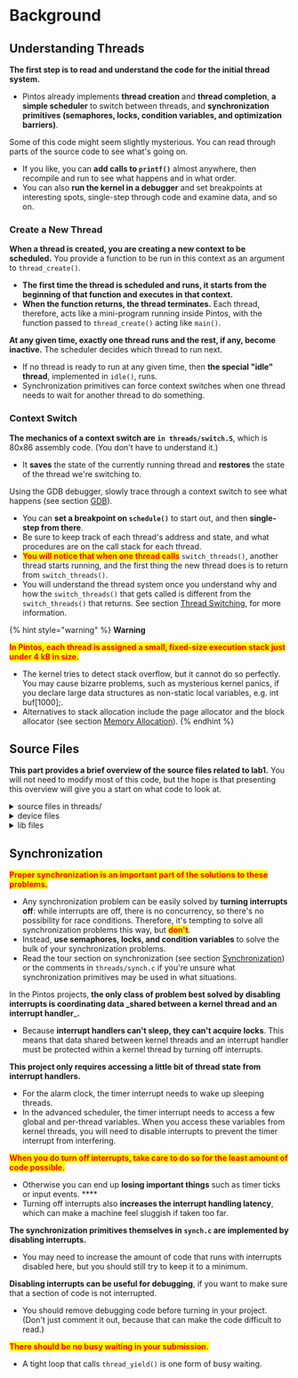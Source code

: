 # Background

## Understanding Threads

**The first step is to read and understand the code for the initial thread system.**

* Pintos already implements **thread creation** and **thread completion**, **a simple scheduler** to switch between threads, and **synchronization primitives** **(semaphores, locks, condition variables, and optimization barriers)**.

Some of this code might seem slightly mysterious. You can read through parts of the source code to see what's going on.

* If you like, you can **add calls to `printf()`** almost anywhere, then recompile and run to see what happens and in what order.
* You can also **run the kernel in a debugger** and set breakpoints at interesting spots, single-step through code and examine data, and so on.

### Create a New Thread

**When a thread is created, you are creating a new context to be scheduled.** You provide a function to be run in this context as an argument to `thread_create()`.

* **The first time the thread is scheduled and runs, it starts from the beginning of that function and executes in that context.**
* **When the function returns, the thread terminates.** Each thread, therefore, acts like a mini-program running inside Pintos, with the function passed to `thread_create()` acting like `main()`.

**At any given time, exactly one thread runs and the rest, if any, become inactive.** The scheduler decides which thread to run next.

* If no thread is ready to run at any given time, then **the special "idle" thread**, implemented in `idle()`, runs.
* Synchronization primitives can force context switches when one thread needs to wait for another thread to do something.

### Context Switch

**The mechanics of a context switch are `in threads/switch.S`**, which is 80x86 assembly code. (You don't have to understand it.)

* It **saves** the state of the currently running thread and **restores** the state of the thread we're switching to.

Using the GDB debugger, slowly trace through a context switch to see what happens (see section [GDB](../../getting-started/debug-and-test/debugging.md#gdb)).

* You can **set a breakpoint on `schedule()`** to start out, and then **single-step from there**.
* Be sure to keep track of each thread's address and state, and what procedures are on the call stack for each thread.
* <mark style="color:red;">**You will notice that when one thread calls**</mark> <mark style="color:red;"></mark><mark style="color:red;"></mark> `switch_threads()`, another thread starts running, and the first thing the new thread does is to return from <mark style="color:red;"></mark> `switch_threads()`.
* You will understand the thread system once you understand why and how the `switch_threads()` that gets called is different from the `switch_threads()` that returns. See section [Thread Switching](../../appendix/reference-guide/threads.md#thread-switching), for more information.

{% hint style="warning" %}
**Warning**

<mark style="color:red;">**In Pintos, each thread is assigned a small, fixed-size execution stack just under 4 kB in size.**</mark>

* The kernel tries to detect stack overflow, but it cannot do so perfectly. You may cause bizarre problems, such as mysterious kernel panics, if you declare large data structures as non-static local variables, e.g. int buf\[1000];.
* Alternatives to stack allocation include the page allocator and the block allocator (see section [Memory Allocation](../../appendix/reference-guide/memory-allocation.md)).
{% endhint %}

## Source Files

**This part provides a brief overview of the source files related to lab1.** You will not need to modify most of this code, but the hope is that presenting this overview will give you a start on what code to look at.

<details>

<summary>source files in threads/</summary>

* <mark style="color:blue;">**loader.S**</mark>
* <mark style="color:blue;">**loader.h**</mark>
  * **The kernel loader.** Assembles to 512 bytes of code and data that the PC BIOS loads into memory and which in turn finds the kernel on disk, loads it into memory, and jumps to `start()` in start.S.
  * See section [The Loader](../../appendix/reference-guide/loading.md#the-loader), for details. You should not need to look at this code or modify it.
* <mark style="color:blue;">**start.S**</mark>
  * **Does basic setup needed for memory protection and 32-bit operation on 80x86 CPUs.** Unlike the loader, this code is actually **part of the kernel**.
  * See section [Low-Level Kernel Initialization](../../appendix/reference-guide/loading.md#low-level-kernel-initialization), for details.
* <mark style="color:blue;">**kernel.lds.S**</mark>
  * **The linker script used to link the kernel.** Sets the load address of the kernel and arranges for `start.S` to be near the beginning of the kernel image.
  * See section The [Loader](../../appendix/reference-guide/loading.md#the-loader), for details. Again, you should not need to look at this code or modify it, but it's here in case you're curious.
* <mark style="color:blue;">**init.c**</mark>
* <mark style="color:blue;">**init.h**</mark>
  * **Kernel initialization**, including `pintos_init()`, the kernel's "main program."
  * **You should look over `pintos_init()` at least to see what gets initialized.** You might want to add your own initialization code here.
  * See section [High-Level Kernel Initialization](../../appendix/reference-guide/loading.md#high-level-kernel-initialization), for details.
* <mark style="color:blue;">**thread.c**</mark>
* <mark style="color:blue;">**thread.h**</mark>
  * **Basic thread support.** Much of your work will take place in these files.
  * `thread.h` defines `struct thread`, which you are likely to modify in all four projects.
  * See [`struct thread`](../../appendix/reference-guide/threads.md#struct-thread) and [Threads](../../appendix/reference-guide/threads.md) for more information.
* <mark style="color:blue;">**switch.S**</mark>
* <mark style="color:blue;">**switch.h**</mark>
  * **Assembly language routine for switching threads.** Already discussed above.
  * See section [Thread Functions](../../appendix/reference-guide/threads.md#thread-functions), for more information.
* <mark style="color:blue;">**palloc.c**</mark>
* <mark style="color:blue;">**palloc.h**</mark>
  * **Page allocator**, which hands out system memory in multiples of 4 kB pages.
  * See section [Page Allocator](../../appendix/reference-guide/memory-allocation.md#page-allocator), for more information.
* <mark style="color:blue;">**malloc.c**</mark>
* <mark style="color:blue;">**malloc.h**</mark>
  * **A simple implementation of `malloc()` and `free()` for the kernel.**
  * See section [Block Allocator](../../appendix/reference-guide/memory-allocation.md#block-allocator), for more information.
* <mark style="color:blue;">**interrupt.c**</mark>
* <mark style="color:blue;">**interrupt.h**</mark>
  * **Basic interrupt handling and functions for turning interrupts on and off.**
  * See section [Interrupt Handling](../../appendix/reference-guide/interrupt-handling.md), for more information.
* <mark style="color:blue;">**intr-stubs.S**</mark>
* <mark style="color:blue;">**intr-stubs.h**</mark>
  * **Assembly code for low-level interrupt handling.**
  * See section [Interrupt Infrastructure](../../appendix/reference-guide/interrupt-handling.md#interrupt-infrastructure), for more information.
* <mark style="color:blue;">**synch.c**</mark>
* <mark style="color:blue;">**synch.h**</mark>
  * **Basic synchronization primitives: semaphores, locks, condition variables, and optimization barriers.** You will need to use these for synchronization in all four projects.
  * See section [Synchronization](../../appendix/reference-guide/synchronization.md), for more information.
* <mark style="color:blue;">**io.h**</mark>
  * **Functions for I/O port access.**
  * This is mostly used by source code in the devices directory that you won't have to touch.
* <mark style="color:blue;">**vaddr.h**</mark>
* <mark style="color:blue;">**pte.h**</mark>
  * **Functions and macros for working with virtual addresses and page table entries.**
  * These will be more important to you in project 3. For now, you can ignore them.
* <mark style="color:blue;">**flags.h**</mark>
  * **Macros that define a few bits in the 80x86 "flags" register.** Probably of no interest.

</details>

<details>

<summary>device files</summary>

The basic threaded kernel also includes these files in the `devices` directory:

* <mark style="color:blue;">**timer.c**</mark>
* <mark style="color:blue;">**timer.h**</mark>
  * **System timer that ticks, by default, 100 times per second.**
  * <mark style="color:red;">**You will modify this code in this project.**</mark>
* <mark style="color:blue;">**vga.c**</mark>
* <mark style="color:blue;">**vga.h**</mark>
  * **VGA display driver.** Responsible for writing text to the screen.
  * You should have no need to look at this code. `printf()` calls into the VGA display driver for you, so there's little reason to call this code yourself.
* <mark style="color:blue;">**serial.c**</mark>
* <mark style="color:blue;">**serial.h**</mark>
  * **Serial port driver.**
  * Again, `printf()` calls this code for you, so you don't need to do so yourself. It handles serial input by passing it to the input layer (see below).
* <mark style="color:blue;">**block.c**</mark>
* <mark style="color:blue;">**block.h**</mark>
  * **An abstraction layer for \_block devices**\_, that is, random-access, disk-like devices that are organized as arrays of fixed-size blocks.
  * Out of the box, Pintos supports two types of block devices: **IDE disks** and **partitions**.
  * Block devices, regardless of type, won't actually be used until project 2.
* <mark style="color:blue;">**ide.c**</mark>
* <mark style="color:blue;">**ide.h**</mark>
  * **Supports reading and writing sectors on up to 4 IDE disks.**
* <mark style="color:blue;">**partition.c**</mark>
* <mark style="color:blue;">**partition.h**</mark>
  * **Understands the structure of partitions on disks**, allowing a single disk to be carved up into multiple regions (partitions) for independent use.
* <mark style="color:blue;">**kbd.c**</mark>
* <mark style="color:blue;">**kbd.h**</mark>
  * **Keyboard driver.** Handles keystrokes passing them to the input layer (see below).
* <mark style="color:blue;">**input.c**</mark>
* <mark style="color:blue;">**input.h**</mark>
  * **Input layer.** Queues input characters passed along by the keyboard or serial drivers.
* <mark style="color:blue;">**intq.c**</mark>
* <mark style="color:blue;">**intq.h**</mark>
  * **Interrupt queue**, for managing a circular queue that both kernel threads and interrupt handlers want to access. Used by the keyboard and serial drivers.
* <mark style="color:blue;">**rtc.c**</mark>
* <mark style="color:blue;">**rtc.h**</mark>
  * **Real-time clock driver**, to enable the kernel to determine the current date and time.
  * By default, this is only used by `thread/init.c` to choose an initial seed for the random number generator.
* <mark style="color:blue;">**speaker.c**</mark>
* <mark style="color:blue;">**speaker.h**</mark>
  * **Driver that can produce tones on the PC speaker.**
* <mark style="color:blue;">**pit.c**</mark>
* <mark style="color:blue;">**pit.h**</mark>
  * **Code to configure the 8254 Programmable Interrupt Timer.**
  * This code is used by both `devices/timer.c` and `devices/speaker.c` because each device uses one of the PIT's output channel.

</details>

<details>

<summary>lib files</summary>

Finally, `lib` and `lib/kernel` contain useful library routines. (`lib/user` will be used by user programs, starting in project 2, but it is not part of the kernel.)

Here's a few more details:

* <mark style="color:blue;">**ctype.h**</mark>
* <mark style="color:blue;">**inttypes.h**</mark>
* <mark style="color:blue;">**limits.h**</mark>
* <mark style="color:blue;">**stdarg.h**</mark>
* <mark style="color:blue;">**stdbool.h**</mark>
* <mark style="color:blue;">**stddef.h**</mark>
* <mark style="color:blue;">**stdint.h**</mark>
* <mark style="color:blue;">**stdio.c**</mark>
* <mark style="color:blue;">**stdio.h**</mark>
* <mark style="color:blue;">**stdlib.c**</mark>
* <mark style="color:blue;">**stdlib.h**</mark>
* <mark style="color:blue;">**string.c**</mark>
* <mark style="color:blue;">**string.h**</mark>
  * **A subset of the standard C library.**
  * See section [C99](../../appendix/coding-standards.md#c99), for information on a few recently introduced pieces of the C library that you might not have encountered before.
  * See section [Unsafe String Functions](../../appendix/coding-standards.md#unsafe-string-functions), for information on what's been intentionally left out for safety.
* <mark style="color:blue;">**debug.c**</mark>
* <mark style="color:blue;">**debug.h**</mark>
  * **Functions and macros to aid debugging.**
  * See section [Debugging Tools](../../getting-started/debug-and-test/debugging.md), for more information.
* <mark style="color:blue;">**random.c**</mark>
* <mark style="color:blue;">**random.h**</mark>
  * **Pseudo-random number generator.**
  * **The actual sequence of random values will not vary from one Pintos run to another**, unless you do one of three things:
    1. specify a new random seed value on the `-rs` kernel command-line option on each run,
    2. or use a simulator other than Bochs,
    3. or specify the `-r` option to `pintos`.
* <mark style="color:blue;">**round.h**</mark>
  * **Macros for rounding.**
* <mark style="color:blue;">**syscall-nr.h**</mark>
  * **System call numbers.**
  * Not used until project 2.
* <mark style="color:blue;">**kernel/list.c**</mark>
* <mark style="color:blue;">**kernel/list.h**</mark>
  * **Doubly linked list implementation.**
  * <mark style="color:red;">**Used all over the Pintos code, and you'll probably want to use it a few places yourself in project 1.**</mark>
* <mark style="color:blue;">**kernel/bitmap.c**</mark>
* <mark style="color:blue;">**kernel/bitmap.h**</mark>
  * **Bitmap implementation.**
  * You can use this in your code if you like, but you probably won't have any need for it in project 1.
* <mark style="color:blue;">**kernel/hash.c**</mark>
* <mark style="color:blue;">**kernel/hash.h**</mark>
  * **Hash table implementation.**
  * Likely to come in handy for project 3.
* <mark style="color:blue;">**kernel/console.c**</mark>
* <mark style="color:blue;">**kernel/console.h**</mark>
* <mark style="color:blue;">**kernel/stdio.h**</mark>
  * **Implements `printf()` and a few other functions.**

</details>

## Synchronization

<mark style="color:red;">**Proper synchronization is an important part of the solutions to these problems.**</mark>

* Any synchronization problem can be easily solved by **turning interrupts off**: while interrupts are off, there is no concurrency, so there's no possibility for race conditions. Therefore, it's tempting to solve all synchronization problems this way, but <mark style="color:red;">**don't**</mark>.
* Instead, **use semaphores, locks, and condition variables** to solve the bulk of your synchronization problems.
* Read the tour section on synchronization (see section [Synchronization](../../appendix/reference-guide/synchronization.md)) or the comments in `threads/synch.c` if you're unsure what synchronization primitives may be used in what situations.

In the Pintos projects, **the only class of problem best solved by disabling interrupts is coordinating data \_shared between a kernel thread and an interrupt handler**\_**.**

* Because **interrupt handlers can't sleep, they can't acquire locks**. This means that data shared between kernel threads and an interrupt handler must be protected within a kernel thread by turning off interrupts.

**This project only requires accessing a little bit of thread state from interrupt handlers.**

* For the alarm clock, the timer interrupt needs to wake up sleeping threads.
* In the advanced scheduler, the timer interrupt needs to access a few global and per-thread variables. When you access these variables from kernel threads, you will need to disable interrupts to prevent the timer interrupt from interfering.

<mark style="color:red;">**When you do turn off interrupts, take care to do so for the least amount of code possible.**</mark>

* Otherwise you can end up **losing important things** such as timer ticks or input events. \*\*\*\*
* Turning off interrupts also **increases the interrupt handling latency**, which can make a machine feel sluggish if taken too far.

**The synchronization primitives themselves in `synch.c` are implemented by disabling interrupts.**

* You may need to increase the amount of code that runs with interrupts disabled here, but you should still try to keep it to a minimum.

**Disabling interrupts can be useful for debugging**, if you want to make sure that a section of code is not interrupted.

* You should remove debugging code before turning in your project. (Don't just comment it out, because that can make the code difficult to read.)

<mark style="color:red;">**There should be no busy waiting in your submission.**</mark>

* A tight loop that calls `thread_yield()` is one form of busy waiting.
